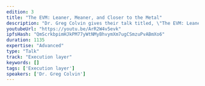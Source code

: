 ```yaml
---
edition: 3
title: "The EVM: Leaner, Meaner, and Closer to the Metal"
description: "Dr. Greg Colvin gives their talk titled, \"The EVM: Leaner, Meaner, and Closer to the Metal\""
youtubeUrl: "https://youtu.be/ArR2W4v5evk"
ipfsHash: "QmScrkbpimHJkPM77yWtNMyBhvymXm7ugCSmzuPvABmXo6"
duration: 1135
expertise: "Advanced"
type: "Talk"
track: "Execution layer"
keywords: []
tags: ['Execution layer']
speakers: ['Dr. Greg Colvin']
---
```

